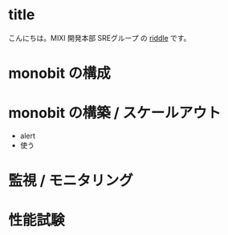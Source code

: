 # title

こんにちは。MIXI 開発本部 SREグループ の [riddle](https://twitter.com/riddle_tec) です。

# 


# monobit の構成

# monobit の構築 / スケールアウト

- alert
- 使う

# 監視 / モニタリング
# 性能試験
